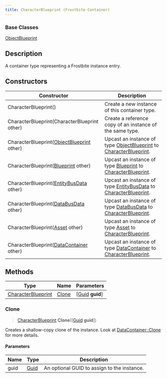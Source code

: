 ```yaml
---
title: CharacterBlueprint (Frostbite Container)
---
```

### Base Classes

[ObjectBlueprint](ObjectBlueprint)

## Description

A container type representing a Frostbite instance entry.

## Constructors

| Constructor                                                                   | Description                                                                                                                 |
| ----------------------------------------------------------------------------- | --------------------------------------------------------------------------------------------------------------------------- |
| CharacterBlueprint()                                                          | Create a new instance of this container type.                                                                               |
| CharacterBlueprint(CharacterBlueprint other)                                  | Create a reference copy of an instance of the same type.                                                                    |
| CharacterBlueprint([ObjectBlueprint](ObjectBlueprint) other)                  | Upcast an instance of type [ObjectBlueprint](ObjectBlueprint) to [CharacterBlueprint](CharacterBlueprint).                  |
| CharacterBlueprint([Blueprint](Blueprint) other)                              | Upcast an instance of type [Blueprint](Blueprint) to [CharacterBlueprint](CharacterBlueprint).                              |
| CharacterBlueprint([EntityBusData](EntityBusData) other)                      | Upcast an instance of type [EntityBusData](EntityBusData) to [CharacterBlueprint](CharacterBlueprint).                      |
| CharacterBlueprint([DataBusData](DataBusData) other)                          | Upcast an instance of type [DataBusData](DataBusData) to [CharacterBlueprint](CharacterBlueprint).                          |
| CharacterBlueprint([Asset](Asset) other)                                      | Upcast an instance of type [Asset](Asset) to [CharacterBlueprint](CharacterBlueprint).                                      |
| CharacterBlueprint([DataContainer](/vext/ref/cls/shr/datacontainer) other) | Upcast an instance of type [DataContainer](/vext/ref/cls/shr/datacontainer) to [CharacterBlueprint](CharacterBlueprint). |

## Methods

| Type                                     | Name            | Parameters                                     |
| ---------------------------------------- | --------------- | ---------------------------------------------- |
| [CharacterBlueprint](CharacterBlueprint) | [Clone](#clone) | \[[Guid](/vext/ref/cls/shr/guid) **guid**\] |

### Clone

> [CharacterBlueprint](CharacterBlueprint) **Clone**(\[[Guid](/vext/ref/cls/shr/guid) **guid**\])

Creates a shallow-copy clone of the instance. Look at [DataContainer::Clone](/vext/ref/cls/shr/datacontainer#clone) for more details.

#### Parameters

| Name | Type         | Description                                 |
| ---- | ------------ | ------------------------------------------- |
| guid | [Guid](Guid) | An optional GUID to assign to the instance. |
